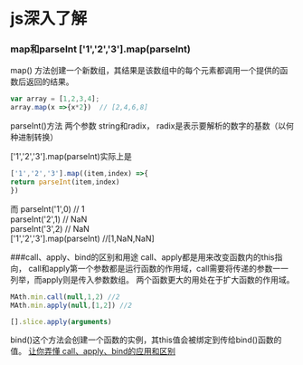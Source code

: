 js深入了解
====
### map和parseInt   ['1','2','3'].map(parseInt)
map() 方法创建一个新数组，其结果是该数组中的每个元素都调用一个提供的函数后返回的结果。
```javascript
var array = [1,2,3,4];
array.map(x =>{x*2})  // [2,4,6,8]
```
parseInt()方法 两个参数 string和radix， radix是表示要解析的数字的基数（以何种进制转换）

['1','2','3'].map(parseInt)实际上是

```javascript
['1','2','3'].map((item,index) =>{
return parseInt(item,index)
})
```
而 parseInt('1',0) // 1   <br>
   parseInt('2',1) // NaN  <br>
   parseInt('3',2) // NaN  <br>
['1','2','3'].map(parseInt)  //[1,NaN,NaN]


###call、apply、bind的区别和用途
call、apply都是用来改变函数内的this指向，
call和apply第一个参数都是运行函数的作用域，call需要将传递的参数一一列举，而apply则是传入参数数组。
两个函数更大的用处在于扩大函数的作用域。
```javascript
MAth.min.call(null,1,2) //2
MAth.min.apply(null,[1,2]) //2

[].slice.apply(arguments)
```
bind()这个方法会创建一个函数的实例，其this值会被绑定到传给bind()函数的值。
[让你弄懂 call、apply、bind的应用和区别](https://juejin.im/post/5a9640335188257a7924d5ef)
